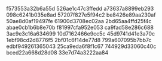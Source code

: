 f573553a32b6a55d
526ae1c47c3ffedd
a73637a8899eb293
098c6241b035e8ad
57207f827e5f94c2
be8426e89aa230af
50ae8d0af19497fe
61900d3708ec02aa
2bd65aa4ffd25f4c
abae0cb1b6b8e70b
f81997cfa952e053
ca9fad58e286c688
3ac9e3c16a634699
10d7162466e9cc5c
45d9741d41e3a70c
1ebf98cd2d8776f5
2bf01c6f14de77d8
799a607095b7bb7c
edbf949261365043
25ca9eda6f8f1c67
744929d33060c40c
bced22a668d28d08
33e7d74a3222aa84
